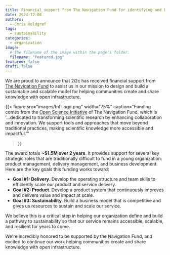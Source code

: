 ```yaml
---
title: Financial support from The Navigation Fund for identifying and building a scalable sustainability model
date: 2024-12-08
authors:
  - Chris Holdgraf
tags:
  - sustainability
categories:
  - organization
image:
  # The filename of the image within the page's folder.
  filename: "featured.jpg"
featured: false
draft: false
---
```


We are proud to announce that 2i2c has received financial support from [The Navigation Fund](../../../collaborators/navigation/index.md) to assist us in our mission to design and build a sustainable and scalable model for helping communities create and share knowledge with open infrastructure.

{{< figure
  src="images/tnf-logo.png"
  width="75%"
  caption="Funding comes from the [Open Science Initiative](https://www.navigation.org/grants/open-science) of The Navigation Fund, which is '...dedicated to transforming scientific research by enhancing collaboration and innovation. We support tools and approaches that move beyond traditional practices, making scientific knowledge more accessible and impactful.'"
>}}

The award totals **~$1.5M over 2 years**. It provides support for several key strategic roles that are traditionally difficult to fund in a young organization: product management, delivery management, and business development. Here are the key goals this funding works toward:

- **Goal #1: Delivery**. Develop the operating structure and team skills to
efficiently scale our product and service delivery.
- **Goal #2: Product**. Develop a product system that continuously improves and
delivers value and impact at scale.
- **Goal #3: Sustainability**. Build a business model that is competitive and gives
us resources to sustain and scale our service.

We believe this is a critical step in helping our organization define and build a pathway to sustainability so that our service remains accessible, scalable, and resilient for years to come.

We're incredibly honored to be supported by the Navigation Fund, and excited to continue our work helping communities create and share knowledge with open infrastructure.
